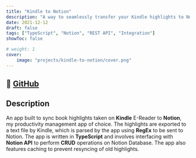```yaml
---
title: "Kindle to Notion"
description: "A way to seamlessly transfer your Kindle highlights to Notion Database!"
date: 2021-12-12
draft: false
tags: ["TypeScript", "Notion", "REST API", "Integration"]
showToc: false

# weight: 1
cover:
    image: "projects/kindle-to-notion/cover.png"
--- 
```

## 🔗 [GitHub](https://github.com/arkalim/kindle-to-notion)

## Description
An app built to sync book highlights taken on **Kindle** E-Reader to **Notion**, my productivity management app of choice. The highlights are exported to a text file by Kindle, which is parsed by the app using **RegEx** to be sent to Notion. The app is written in **TypeScript** and involves interfacing with **Notion API** to perform **CRUD** operations on Notion Database. The app also features caching to prevent resyncing of old highlights.